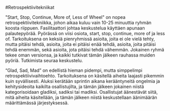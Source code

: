 #Retrospektiivitekniikat

"Start, Stop, Continue, More of, Less of Wheel" on nopea retrospektiivitekniikka, johon aikaa kuluu vain 10-25 minuuttia ryhmän koosta riippuen. Fasilitaattori johtaa keskustelua käyttäen apunaan palautepyörää. Pyörässä on viisi osiota, start, stop, continue, more of ja less of.  Tarkoituksena on keksiä pienryhmissä asioita, joita ei ole vielä tehty, mutta pitäisi tehdä, asioita, joita ei pitäisi enää tehdä, asioita, joita pitäisi tehdä enemmän, sekä asioita, jota pitäisi tehdä vähemmän. Jokainen ryhmä tekee oman versionsa, ja kaikki tutkivat tämän jälkeen rauhassa muiden pyöriä. Tutkimista seuraa keskustelu.

“Glad, Sad, Mad” on edellistä hieman pidempi, mutta simppelimpi retrospektiivivaihtoehto. Tarkoituksena on käsitellä aiheita laajasti pikemmin kuin syvällisesti. Aluksi kerätään sprintin aikana kerääntyneitä ongelmia ja kehitysideoita kaikilta osallistujilta, ja tämän jälkeen jokainen niistä kategorisoidaan gladiksi, sadiksi tai madiksi. Osallistujat äänestävät siitä, mitä aiheita käsitellään, ja tämän jälkeen niistä keskustellaan äänimäärän määrittämässä järjestyksessä.